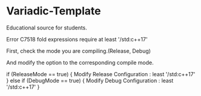 # Variadic-Template
Educational source for students.

Error C7518 fold expressions require at least '/std:c++17'

First, check the mode you are compiling.(Release, Debug)

And modify the option to the corresponding compile mode.

if (ReleaseMode == true)
{
    Modify Release Configuration : least '/std:c++17'
}
else if (DebugMode == true)
{
    Modify Debug Configuration : least '/std:c++17'
}
